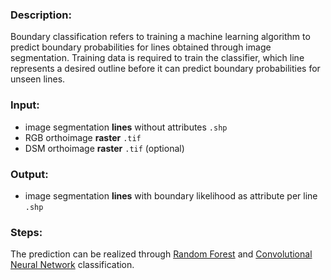 ### Description:
Boundary classification refers to training a machine learning algorithm to predict boundary probabilities for lines obtained through image segmentation. Training data is required to train the classifier, which line represents a desired outline before it can predict boundary probabilities for unseen lines.

### Input:
* image segmentation **lines** without attributes `.shp`
* RGB orthoimage **raster** `.tif`
* DSM orthoimage **raster** `.tif` (optional)

### Output:
* image segmentation **lines** with boundary likelihood as attribute per line `.shp` 

### Steps:
The prediction can be realized through <a href="https://github.com/SCrommelinck/Delineation-Tool/wiki/2a)-Random-Forest-Classification">Random Forest</a> and  <a href="https://github.com/SCrommelinck/Delineation-Tool/wiki/2b)-Convolutional-Neural-Network-Classification">Convolutional Neural Network</a> classification.
